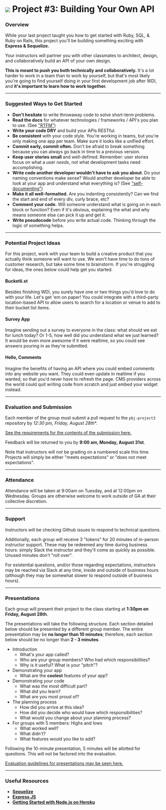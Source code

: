 # ![](https://ga-dash.s3.amazonaws.com/production/assets/logo-9f88ae6c9c3871690e33280fcf557f33.png) Project #3: Building Your Own API

### Overview

While your last project taught you how to get started with Ruby, SQL, & Ruby on Rails, this project you'll be building something exciting with **Express & Sequelize.**

Your instructors will partner you with other classmates to architect, design, and collaboratively build an API of your own design.

**This is meant to push you both technically and collaboratively.** It's a lot harder to work in a team than to work by yourself, but that's most likely you're going to find yourself doing in your first development job after WDI, and **it's important to learn how to work together.**

---

### Suggested Ways to Get Started

* **Don't hesitate** to write throwaway code to solve short-term problems.
* **Read the docs** for whatever technologies / frameworks / API's you plan to use. (See ["RTFM"](https://en.wikipedia.org/wiki/RTFM))
* **Write your code DRY** and build your APIs RESTful.
* **Be consistent** with your code style. You're working in teams, but you're only making one app per team. Make sure it looks like a unified effort.
* **Commit early, commit often.** Don't be afraid to break something because you can always go back in time to a previous version.
* **Keep user stories small** and well-defined. Remember: user stories focus on what a user *needs*, not what development tasks need accomplishing.
* **Write code another developer wouldn't have to ask you about**. Do your naming conventions make sense? Would another developer be able to look at your app and understand what everything is? (See ["self-documenting"](https://en.wikipedia.org/wiki/Self-documenting))
* **Make it all well-formatted.** Are you indenting consistently? Can we find the start and end of every div, curly brace, etc?
* **Comment your code.** Will someone understand what is going on in each block or function? Even if it's obvious, explaining the what and why means someone else can pick it up and get it.
* **Write pseudocode** before you write actual code. Thinking through the logic of something helps.


---

### Potential Project Ideas

For this project, work with your team to build a creative product that you actually think someone will want to use. We won't have time to do tons of customer research, but take some time to brainstorm. If you're struggling for ideas, the ones below could help get you started.

#### Bucketli.st
Besides finishing WDI, you surely have one or two things you'd love to do with your life. Let's get 'em on paper! You could integrate with a third-party location-based API to allow users to search for a location or venue to add to their bucket list items.

#### Survey App
Imagine sending out a survey to everyone in the class: what should we eat for lunch today? Or 1-5, how well did you understand what we just learned? It would be even more awesome if it were realtime, so you could see answers pouring in as they're submitted.

#### Hello, Comments
Imagine the benefits of having an API where you could embed comments into any website you want. They could even update in realtime if you wanted, so that you'd never have to refresh the page. CMS providers across the world could quit writing code from scratch and just embed your widget instead.

---

### Evaluation and Submission

Each member of the group must submit a pull request to the `pbj-project3` repository by *12:30 pm, Friday, August 28th**.

[See the requirements for the contents of the submission here.](evaluation.md)

Feedback will be returned to you by **9:00 am, Monday, August 31st**.

Note that instructors will *not* be grading on a numbered scale this time. Projects will simply be either "meets expectations" or "does not meet expectations".

---

### Attendance

Attendance will be taken at 9:00am on Tuesday, and at 12:00pm on Wednesday. Groups are otherwise welcome to work outside of GA at their collective discretion.

---

### Support

Instructors will be checking Github issues to respond to technical questions.

Additionally, each group will receive 3 "tokens" for 20 minutes of in-person instructor support. These may be redeemed any time during business hours: simply Slack the instructor and they'll come as quickly as possible. Unused minutes don't "roll over".

For existential questions, and/or those regarding expectations, instructors may be reached via Slack at any time, inside and outside of business hours (although they may be somewhat slower to respond outside of business hours).

---

### Presentations

Each group will present their project to the class starting at **1:30pm on Friday, August 28th**.

The presentations will take the following structure. Each section detailed below should be presented by a different group member. The entire presentation may be **no longer than 10 minutes**; therefore, each section below should be no longer than **2 - 3 minutes**.

- Introduction
  - What's your app called?
  - Who are your group members? Who had which responsibilities?
  - Why is it useful? What is your "pitch"?
- Demonstrating your app
  - What are the **coolest** features of your app?
- Demonstrating your code
  - What was the most difficult part?
  - What did you learn?
  - What are you most proud of?
- The planning process
  - How did you arrive at this idea?
  - How did you decide who would have which responsibilities?
  - What would you change about your planning process?
- For groups with 5 members: Highs and lows
  - What worked well?
  - What didn't?
  - What features would you like to add?

Following the 10-minute presentation, 5 minutes will be allotted for questions. This will not be factored into the evaluation.

[Evaluation guidelines for presentations may be seen here.](evaluation.md)

---

### Useful Resources

* **[Sequelize](http://docs.sequelizejs.com/en/latest/)**
* **[Express JS](http://expressjs.com/)**
* **[Getting Started with Node.js on Heroku](https://devcenter.heroku.com/articles/getting-started-with-nodejs)**
